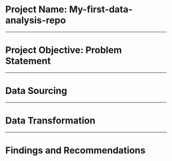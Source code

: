 # Project Name: My-first-data-analysis-repo

----
# Project Objective: Problem Statement

----
# Data Sourcing

----
# Data Transformation

-----
# Findings and Recommendations
